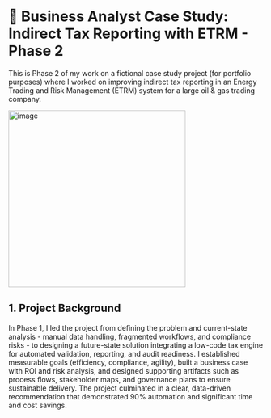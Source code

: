 # 🎯 Business Analyst Case Study: Indirect Tax Reporting with ETRM - Phase 2
This is Phase 2 of my work on a fictional case study project (for portfolio purposes) where I worked on improving indirect tax reporting in an Energy Trading and Risk Management (ETRM) system for a large oil &amp; gas trading company. 

<img width="350" alt="image" src="https://github.com/user-attachments/assets/7e181ed1-0f25-4f3e-bec4-1f35baa8d7c3" />

## 1. Project Background

In Phase 1, I led the project from defining the problem and current-state analysis - manual data handling, fragmented workflows, and compliance risks - to designing a future-state solution integrating a low-code tax engine for automated validation, reporting, and audit readiness. 
I established measurable goals (efficiency, compliance, agility), built a business case with ROI and risk analysis, and designed supporting artifacts such as process flows, stakeholder maps, and governance plans to ensure sustainable delivery. 
The project culminated in a clear, data-driven recommendation that demonstrated 90% automation and significant time and cost savings. 


